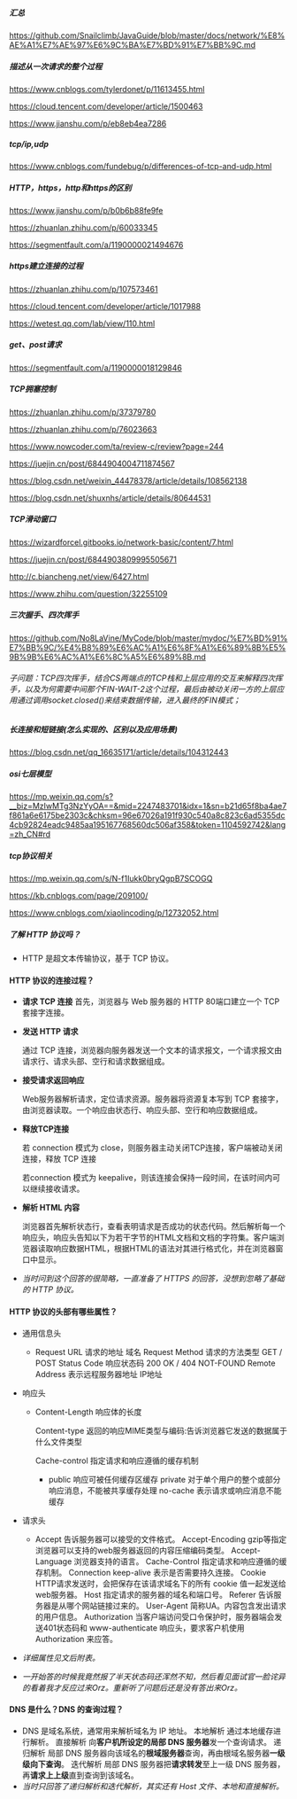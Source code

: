 ##### 汇总

https://github.com/Snailclimb/JavaGuide/blob/master/docs/network/%E8%AE%A1%E7%AE%97%E6%9C%BA%E7%BD%91%E7%BB%9C.md

##### 描述从一次请求的整个过程

https://www.cnblogs.com/tylerdonet/p/11613455.html

https://cloud.tencent.com/developer/article/1500463

https://www.jianshu.com/p/eb8eb4ea7286

##### tcp/ip,udp

https://www.cnblogs.com/fundebug/p/differences-of-tcp-and-udp.html

##### HTTP，https，http和https的区别

https://www.jianshu.com/p/b0b6b88fe9fe

https://zhuanlan.zhihu.com/p/60033345

https://segmentfault.com/a/1190000021494676

##### https建立连接的过程

https://zhuanlan.zhihu.com/p/107573461

https://cloud.tencent.com/developer/article/1017988

https://wetest.qq.com/lab/view/110.html

##### get、post请求

https://segmentfault.com/a/1190000018129846

##### TCP拥塞控制

https://zhuanlan.zhihu.com/p/37379780

https://zhuanlan.zhihu.com/p/76023663

https://www.nowcoder.com/ta/review-c/review?page=244

https://juejin.cn/post/6844904004711874567

https://blog.csdn.net/weixin_44478378/article/details/108562138

https://blog.csdn.net/shuxnhs/article/details/80644531

##### TCP滑动窗口

https://wizardforcel.gitbooks.io/network-basic/content/7.html

https://juejin.cn/post/6844903809995505671

http://c.biancheng.net/view/6427.html

https://www.zhihu.com/question/32255109

##### 三次握手、四次挥手

https://github.com/No8LaVine/MyCode/blob/master/mydoc/%E7%BD%91%E7%BB%9C/%E4%B8%89%E6%AC%A1%E6%8F%A1%E6%89%8B%E5%9B%9B%E6%AC%A1%E6%8C%A5%E6%89%8B.md

###### 子问题：TCP四次挥手，结合CS两端点的TCP栈和上层应用的交互来解释四次挥手，以及为何需要中间那个FIN-WAIT-2这个过程，最后由被动关闭一方的上层应用通过调用socket.closed()来结束数据传输，进入最终的FIN模式；

##### 长连接和短链接(怎么实现的、区别以及应用场景)

https://blog.csdn.net/qq_16635171/article/details/104312443

##### osi七层模型

https://mp.weixin.qq.com/s?__biz=MzIwMTg3NzYyOA==&mid=2247483701&idx=1&sn=b21d65f8ba4ae7f861a6e6175be2303c&chksm=96e67026a191f930c540a8c823c6ad5355dc4cb92824eadc9485aa195167768560dc506af358&token=1104592742&lang=zh_CN#rd

##### tcp协议相关

https://mp.weixin.qq.com/s/N-f1Iukk0bryQgpB7SCOGQ

https://kb.cnblogs.com/page/209100/

https://www.cnblogs.com/xiaolincoding/p/12732052.html

##### 了解 HTTP 协议吗？

- HTTP 是超文本传输协议，基于 TCP 协议。

#### HTTP 协议的连接过程？

- **请求 TCP 连接**
  首先，浏览器与 Web 服务器的 HTTP 80端口建立一个 TCP 套接字连接。

- **发送 HTTP 请求**

  通过 TCP 连接，浏览器向服务器发送一个文本的请求报文，一个请求报文由请求行、请求头部、空行和请求数据组成。

- **接受请求返回响应**

  Web服务器解析请求，定位请求资源。服务器将资源复本写到 TCP 套接字，由浏览器读取。一个响应由状态行、响应头部、空行和响应数据组成。

- **释放TCP连接**

  若 connection 模式为 close，则服务器主动关闭TCP连接，客户端被动关闭连接，释放 TCP 连接

  若connection 模式为 keepalive，则该连接会保持一段时间，在该时间内可以继续接收请求。

- **解析 HTML 内容**

  浏览器首先解析状态行，查看表明请求是否成功的状态代码。然后解析每一个响应头，响应头告知以下为若干字节的HTML文档和文档的字符集。客户端浏览器读取响应数据HTML，根据HTML的语法对其进行格式化，并在浏览器窗口中显示。

- *当时问到这个回答的很简略，一直准备了 HTTPS 的回答，没想到忽略了基础的 HTTP 协议。*

#### HTTP 协议的头部有哪些属性？

- 通用信息头

  - Request URL 请求的地址 域名
    Request Method 请求的方法类型 GET / POST
    Status Code 响应状态码 200 OK / 404 NOT-FOUND
    Remote Address 表示远程服务器地址 IP地址

- 响应头

  - Content-Length 响应体的长度

    Content-type 返回的响应MIME类型与编码:告诉浏览器它发送的数据属于什么文件类型

    Cache-control 指定请求和响应遵循的缓存机制

    - public 响应可被任何缓存区缓存
      private 对于单个用户的整个或部分响应消息，不能被共享缓存处理
      no-cache 表示请求或响应消息不能缓存

- 请求头

  - Accept 告诉服务器可以接受的文件格式。
    Accept-Encoding gzip等指定浏览器可以支持的web服务器返回的内容压缩编码类型。
    Accept-Language 浏览器支持的语言。
    Cache-Control 指定请求和响应遵循的缓存机制。
    Connection keep-alive 表示是否需要持久连接。
    Cookie HTTP请求发送时，会把保存在该请求域名下的所有 cookie 值一起发送给web服务器。
    Host 指定请求的服务器的域名和端口号。
    Referer 告诉服务器是从哪个网站链接过来的。
    User-Agent 简称UA。内容包含发出请求的用户信息。
    Authorization 当客户端访问受口令保护时，服务器端会发送401状态码和 www-authenticate 响应头，要求客户机使用 Authorization 来应答。

- *详细属性见文后附表。*

- *一开始答的时候我竟然报了半天状态码还浑然不知，然后看见面试官一脸诧异的看着我才反应过来Orz。重新听了问题后还是没有答出来Orz。*

#### DNS 是什么？DNS 的查询过程？

- DNS 是域名系统，通常用来解析域名为 IP 地址。
  本地解析 通过本地缓存进行解析。
  直接解析 向**客户机所设定的局部 DNS 服务器**发一个查询请求。
  递归解析 局部 DNS 服务器向该域名的**根域服务器**查询，再由根域名服务器**一级级向下查询**。
  迭代解析 局部 DNS 服务器把**请求转发**至上一级 DNS 服务器，再**请求上上级**直到查询到该域名。
- *当时只回答了递归解析和迭代解析，其实还有 Host 文件、本地和直接解析。*
